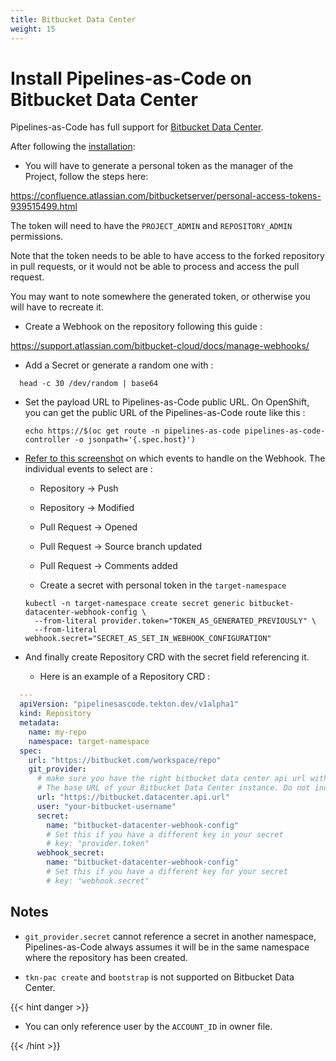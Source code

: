 ```yaml
---
title: Bitbucket Data Center
weight: 15
---
```

# Install Pipelines-as-Code on Bitbucket Data Center

Pipelines-as-Code has full support for [Bitbucket
Data Center](https://www.atlassian.com/software/bitbucket/enterprise).

After following the [installation](/docs/install/installation):

* You will have to generate a personal token as the manager of the Project,
  follow the steps here:

<https://confluence.atlassian.com/bitbucketserver/personal-access-tokens-939515499.html>

The token will need to have the `PROJECT_ADMIN` and `REPOSITORY_ADMIN` permissions.

Note that the token needs to be able to have access to the forked repository in
pull requests, or it would not be able to process and access the pull request.

You may want to note somewhere the generated token, or otherwise you will have to
recreate it.

* Create a Webhook on the repository following this guide :

<https://support.atlassian.com/bitbucket-cloud/docs/manage-webhooks/>

* Add a Secret or generate a random one with :

```shell
  head -c 30 /dev/random | base64
```

* Set the payload URL to Pipelines-as-Code public URL. On OpenShift, you can get the
  public URL of the Pipelines-as-Code route like this :

  ```shell
  echo https://$(oc get route -n pipelines-as-code pipelines-as-code-controller -o jsonpath='{.spec.host}')
  ```

* [Refer to this screenshot](/images/bitbucket-datacenter-create-webhook.png) on
  which events to handle on the Webhook. The individual events to select are :

  * Repository -> Push
  * Repository -> Modified
  * Pull Request -> Opened
  * Pull Request -> Source branch updated
  * Pull Request -> Comments added

  * Create a secret with personal token in the `target-namespace`

  ```shell
  kubectl -n target-namespace create secret generic bitbucket-datacenter-webhook-config \
    --from-literal provider.token="TOKEN_AS_GENERATED_PREVIOUSLY" \
    --from-literal webhook.secret="SECRET_AS_SET_IN_WEBHOOK_CONFIGURATION"
  ```

* And finally create Repository CRD with the secret field referencing it.

  * Here is an example of a Repository CRD :

```yaml
  ---
  apiVersion: "pipelinesascode.tekton.dev/v1alpha1"
  kind: Repository
  metadata:
    name: my-repo
    namespace: target-namespace
  spec:
    url: "https://bitbucket.com/workspace/repo"
    git_provider:
      # make sure you have the right bitbucket data center api url without the
      # The base URL of your Bitbucket Data Center instance. Do not include the /rest suffix.
      url: "https://bitbucket.datacenter.api.url"
      user: "your-bitbucket-username"
      secret:
        name: "bitbucket-datacenter-webhook-config"
        # Set this if you have a different key in your secret
        # key: "provider.token"
      webhook_secret:
        name: "bitbucket-datacenter-webhook-config"
        # Set this if you have a different key for your secret
        # key: "webhook.secret"
```

## Notes

* `git_provider.secret` cannot reference a secret in another namespace,
  Pipelines-as-Code always assumes it will be in the same namespace where the
  repository has been created.

* `tkn-pac create` and `bootstrap` is not supported on Bitbucket Data Center.

{{< hint danger >}}

* You can only reference user by the `ACCOUNT_ID` in owner file.

{{< /hint >}}
